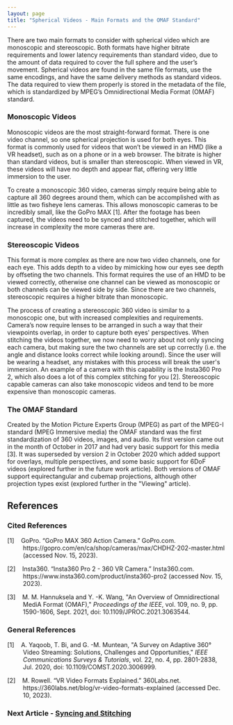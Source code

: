 ```yaml
---
layout: page
title: "Spherical Videos - Main Formats and the OMAF Standard"
---
```


There are two main formats to consider with spherical video which are monoscopic and stereoscopic. Both formats have higher bitrate requirements and lower latency requirements than standard video, due to the amount of data required to cover the full sphere and the user’s movement. Spherical videos are found in the same file formats, use the same encodings, and have the same delivery methods as standard videos. The data required to view them properly is stored in the metadata of the file, which is standardized by MPEG’s Omnidirectional Media Format (OMAF) standard.

### Monoscopic Videos
Monoscopic videos are the most straight-forward format. There is one video channel, so one spherical projection is used for both eyes. This format is commonly used for videos that won’t be viewed in an HMD (like a VR headset), such as on a phone or in a web browser. The bitrate is higher than standard videos, but is smaller than stereoscopic. When viewed in VR, these videos will have no depth and appear flat, offering very little immersion to the user.

To create a monoscopic 360 video, cameras simply require being able to capture all 360 degrees around them, which can be accomplished with as little as two fisheye lens cameras. This allows monoscopic cameras to be incredibly small, like the GoPro MAX [1]. After the footage has been captured, the videos need to be synced and stitched together, which will increase in complexity the more cameras there are.

### Stereoscopic Videos
This format is more complex as there are now two video channels, one for each eye. This adds depth to a video by mimicking how our eyes see depth by offseting the two channels. This format requires the use of an HMD to be viewed correctly, otherwise one channel can be viewed as monoscopic or both channels can be viewed side by side. Since there are two channels, stereoscopic requires a higher bitrate than monoscopic.

The process of creating a stereoscopic 360 video is similar to a monoscopic one, but with increased complexities and requirements. Camera’s now require lenses to be arranged in such a way that their viewpoints overlap, in order to capture both eyes' perspectives. When stitching the videos together, we now need to worry about not only syncing each camera, but making sure the two channels are set up correctly (i.e. the angle and distance looks correct while looking around). Since the user will be wearing a headset, any mistakes with this process will break the user's immersion. An example of a camera with this capability is the Insta360 Pro 2, which also does a lot of this complex stitching for you [2]. Stereoscopic capable cameras can also take monoscopic videos and tend to be more expensive than monoscopic cameras.

### The OMAF Standard
Created by the Motion Picture Experts Group (MPEG) as part of the MPEG-I standard (MPEG Immersive media) the OMAF standard was the first standardization of 360 videos, images, and audio. Its first version came out in the month of October in 2017 and had very basic support for this media [3]. It was superseded by version 2 in October 2020 which added support for overlays, multiple perspectives, and some basic support for 6DoF videos (explored further in the future work article). Both versions of OMAF support equirectangular and cubemap projections, although other projection types exist (explored further in the "Viewing" article).

## References
### Cited References
<div style="text-indent: -36px; padding-left: 36px;">
    <p>
        [1]&nbsp;&nbsp;&nbsp;&nbsp;GoPro. “GoPro MAX 360 Action Camera.” GoPro.com. https://gopro.com/en/ca/shop/cameras/max/CHDHZ-202-master.html (accessed Nov. 15, 2023).
    </p>
    <p>
        [2]&nbsp;&nbsp;&nbsp;&nbsp;Insta360. “Insta360 Pro 2 - 360 VR Camera.” Insta360.com. https://www.insta360.com/product/insta360-pro2 (accessed Nov. 15, 2023).
    </p>
    <p>
        [3]&nbsp;&nbsp;&nbsp;&nbsp;M. M. Hannuksela and Y. -K. Wang, "An Overview of Omnidirectional MediA Format (OMAF)," <em>Proceedings of the IEEE</em>, vol. 109, no. 9, pp. 1590-1606, Sept. 2021, doi: 10.1109/JPROC.2021.3063544.
    </p>
</div>

### General References
<div style="text-indent: -36px; padding-left: 36px;">
    <p>
        [1]&nbsp;&nbsp;&nbsp;&nbsp;A. Yaqoob, T. Bi, and G. -M. Muntean, "A Survey on Adaptive 360° Video Streaming: Solutions, Challenges and Opportunities," <em>IEEE Communications Surveys & Tutorials</em>, vol. 22, no. 4, pp. 2801-2838, Jul. 2020, doi: 10.1109/COMST.2020.3006999.
    </p>
    <p>
        [2]&nbsp;&nbsp;&nbsp;&nbsp;M. Rowell. “VR Video Formats Explained.” 360Labs.net. https://360labs.net/blog/vr-video-formats-explained (accessed Dec. 10, 2023).
    </p>
</div>

### Next Article - [Syncing and Stitching](/CSC461/articles/syncing_and_stitching)